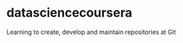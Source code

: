 datasciencecoursera
===================

Learning to create, develop and maintain repositories at Git
